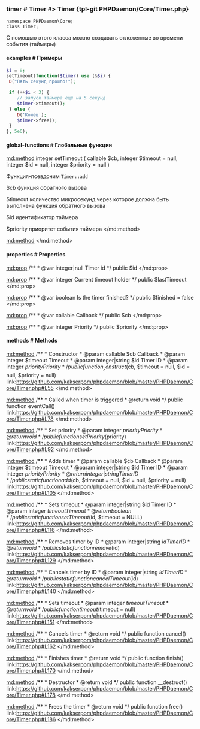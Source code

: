 ### timer # Timer #> Timer {tpl-git PHPDaemon/Core/Timer.php}

```php:p
namespace PHPDaemon\Core;
class Timer;
```

С помощью этого класса можно создавать отложенные во времени события (таймеры)

#### examples # Примеры

```php
$i = 0;
setTimeout(function($timer) use (&$i) {
 D("Пять секунд прошло!");

 if (++$i < 3) {
    // запуск таймера ещё на 5 секунд
    $timer->timeout();
 } else {
    D('Конец');
    $timer->free();
 }
}, 5e6);
```

#### global-functions # Глобальные функции 

<md:method>
integer setTimeout ( callable $cb, integer $timeout = null, integer $id = null, integer $priority = null )

Функция-псевдоним `Timer::add`

$cb
функция обратного вызова

$timeout
количество микросекунд через которое должна быть выполнена функция обратного вызова

$id
идентификатор таймера

$priority
приоритет события таймера
</md:method>

<md:method>
</md:method>

<!-- include-namespace path="\PHPDaemon\Core\Timer" level="" access="" -->
#### properties # Properties

<md:prop>
/**
	 * @var integer|null Timer id
	 */
public $id
</md:prop>

<md:prop>
/**
	 * @var integer Current timeout holder
	 */
public $lastTimeout
</md:prop>

<md:prop>
/**
	 * @var boolean Is the timer finished?
	 */
public $finished = false
</md:prop>

<md:prop>
/**
	 * @var callable Callback
	 */
public $cb
</md:prop>

<md:prop>
/**
	 * @var integer Priority
	 */
public $priority
</md:prop>

#### methods # Methods

<md:method>
/**
	 * Constructor
	 * @param  callable       $cb       Callback
	 * @param  integer        $timeout  Timeout
	 * @param  integer|string $id       Timer ID
	 * @param  integer        $priority Priority
	 */
public function __construct($cb, $timeout = null, $id = null, $priority = null)
link:https://github.com/kakserpom/phpdaemon/blob/master/PHPDaemon/Core/Timer.php#L55
</md:method>

<md:method>
/**
	 * Called when timer is triggered
	 * @return void
	 */
public function eventCall()
link:https://github.com/kakserpom/phpdaemon/blob/master/PHPDaemon/Core/Timer.php#L78
</md:method>

<md:method>
/**
	 * Set prioriry
	 * @param  integer $priority Priority
	 * @return void
	 */
public function setPriority($priority)
link:https://github.com/kakserpom/phpdaemon/blob/master/PHPDaemon/Core/Timer.php#L92
</md:method>

<md:method>
/**
	 * Adds timer
	 * @param  callable       $cb       Callback
	 * @param  integer        $timeout  Timeout
	 * @param  integer|string $id       Timer ID
	 * @param  integer        $priority Priority
	 * @return integer|string           Timer ID
	 */
public static function add($cb, $timeout = null, $id = null, $priority = null)
link:https://github.com/kakserpom/phpdaemon/blob/master/PHPDaemon/Core/Timer.php#L105
</md:method>

<md:method>
/**
	 * Sets timeout
	 * @param  integer|string $id       Timer ID
	 * @param  integer        $timeout  Timeout
	 * @return boolean
	 */
public static function setTimeout($id, $timeout = NULL)
link:https://github.com/kakserpom/phpdaemon/blob/master/PHPDaemon/Core/Timer.php#L116
</md:method>

<md:method>
/**
	 * Removes timer by ID
	 * @param  integer|string $id Timer ID
	 * @return void
	 */
public static function remove($id)
link:https://github.com/kakserpom/phpdaemon/blob/master/PHPDaemon/Core/Timer.php#L129
</md:method>

<md:method>
/**
	 * Cancels timer by ID
	 * @param  integer|string $id Timer ID
	 * @return void
	 */
public static function cancelTimeout($id)
link:https://github.com/kakserpom/phpdaemon/blob/master/PHPDaemon/Core/Timer.php#L140
</md:method>

<md:method>
/**
	 * Sets timeout
	 * @param  integer $timeout Timeout
	 * @return void
	 */
public function timeout($timeout = null)
link:https://github.com/kakserpom/phpdaemon/blob/master/PHPDaemon/Core/Timer.php#L151
</md:method>

<md:method>
/**
	 * Cancels timer
	 * @return void
	 */
public function cancel()
link:https://github.com/kakserpom/phpdaemon/blob/master/PHPDaemon/Core/Timer.php#L162
</md:method>

<md:method>
/**
	 * Finishes timer
	 * @return void
	 */
public function finish()
link:https://github.com/kakserpom/phpdaemon/blob/master/PHPDaemon/Core/Timer.php#L170
</md:method>

<md:method>
/**
	 * Destructor
	 * @return void
	 */
public function __destruct()
link:https://github.com/kakserpom/phpdaemon/blob/master/PHPDaemon/Core/Timer.php#L178
</md:method>

<md:method>
/**
	 * Frees the timer
	 * @return void
	 */
public function free()
link:https://github.com/kakserpom/phpdaemon/blob/master/PHPDaemon/Core/Timer.php#L186
</md:method>


<!--/ include-namespace -->
